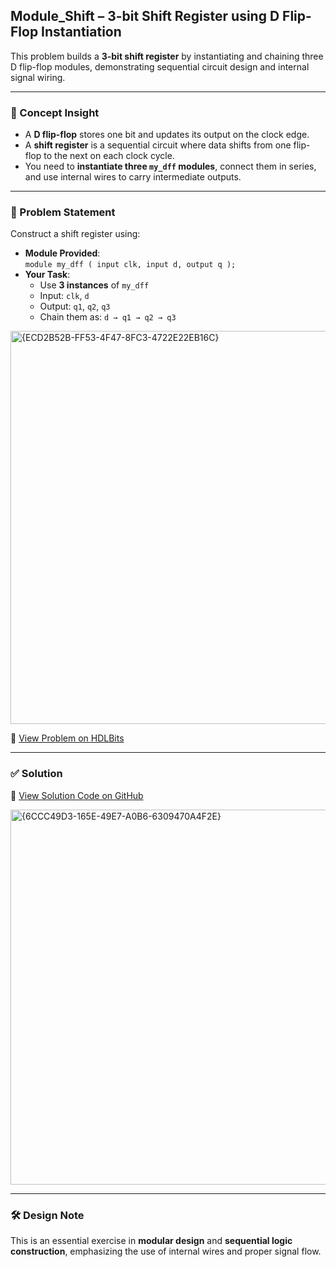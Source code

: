 ## Module_Shift – 3-bit Shift Register using D Flip-Flop Instantiation

This problem builds a **3-bit shift register** by instantiating and chaining three D flip-flop modules, demonstrating sequential circuit design and internal signal wiring.

---

### 🧠 Concept Insight  
- A **D flip-flop** stores one bit and updates its output on the clock edge.
- A **shift register** is a sequential circuit where data shifts from one flip-flop to the next on each clock cycle.
- You need to **instantiate three `my_dff` modules**, connect them in series, and use internal wires to carry intermediate outputs.

---

### 📘 Problem Statement  
Construct a shift register using:

- **Module Provided**:  
  `module my_dff ( input clk, input d, output q );`
- **Your Task**:  
  - Use **3 instances** of `my_dff`
  - Input: `clk`, `d`
  - Output: `q1`, `q2`, `q3`
  - Chain them as: `d → q1 → q2 → q3`

<img width="629" alt="{ECD2B52B-FF53-4F47-8FC3-4722E22EB16C}" src="https://github.com/user-attachments/assets/c2f346af-56ba-4411-b258-1c1b5d3efe39" />

🔗 [View Problem on HDLBits](https://hdlbits.01xz.net/wiki/Module_shift)

---

### ✅ Solution  
📄 [View Solution Code on GitHub](https://github.com/EswarAdithya011/HDLBits/blob/main/Problem%20Sets/2.%20Verilog%20Language/2.2%20Modules/2.2.4%20Module_Shift/Module_shift.v)

<img width="600" alt="{6CCC49D3-165E-49E7-A0B6-6309470A4F2E}" src="https://github.com/user-attachments/assets/8b0b1b77-9645-440e-8e05-ebe9c8866744" />

---

### 🛠 Design Note  
This is an essential exercise in **modular design** and **sequential logic construction**, emphasizing the use of internal wires and proper signal flow.

